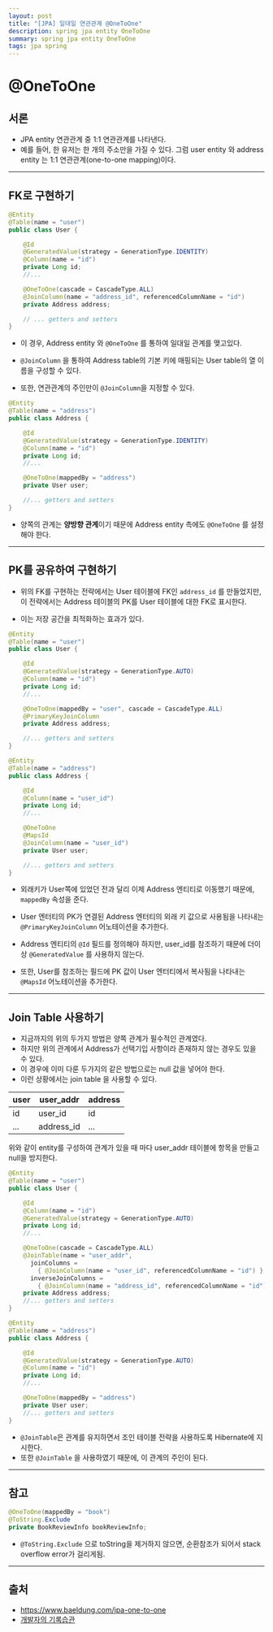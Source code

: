 ```yaml
---
layout: post
title: "[JPA] 일대일 연관관계 @OneToOne"
description: spring jpa entity OneToOne
summary: spring jpa entity OneToOne
tags: jpa spring
---
```


# @OneToOne


## 서론

- JPA entity 연관관계 중 1:1 연관관계를 나타낸다.
- 예를 들어, 한 유저는 한 개의 주소만을 가질 수 있다. 그럼 user entity 와 address entity 는 1:1 연관관계(one-to-one mapping)이다.

---

## FK로 구현하기

```java
@Entity
@Table(name = "user")
public class User {

    @Id
    @GeneratedValue(strategy = GenerationType.IDENTITY)
    @Column(name = "id")
    private Long id;
    //... 

    @OneToOne(cascade = CascadeType.ALL)
    @JoinColumn(name = "address_id", referencedColumnName = "id")
    private Address address;

    // ... getters and setters
}
```

- 이 경우, Address entity 와 `@OneToOne` 를 통하여 일대일 관계를 맺고있다.

- `@JoinColumn` 을 통하여 Address table의 기본 키에 매핑되는 User table의 열 이름을 구성할 수 있다.

- 또한, 연관관계의 주인만이 `@JoinColumn`을 지정할 수 있다.

```java
@Entity
@Table(name = "address")
public class Address {

    @Id
    @GeneratedValue(strategy = GenerationType.IDENTITY)
    @Column(name = "id")
    private Long id;
    //...

    @OneToOne(mappedBy = "address")
    private User user;

    //... getters and setters
}
```

- 양쪽의 관계는 **양방향 관계**이기 때문에 Address entity 측에도 `@OneToOne` 를 설정해야 한다.

---

## PK를 공유하여 구현하기

- 위의 FK를 구현하는 전략에서는 User 테이블에 FK인 `address_id` 를 만들었지만, 
이 전략에서는 Address 테이블의 PK를 User 테이블에 대한 FK로 표시한다.

- 이는 저장 공간을 최적화하는 효과가 있다.

```java
@Entity
@Table(name = "user")
public class User {

    @Id
    @GeneratedValue(strategy = GenerationType.AUTO)
    @Column(name = "id")
    private Long id;
    //...

    @OneToOne(mappedBy = "user", cascade = CascadeType.ALL)
    @PrimaryKeyJoinColumn
    private Address address;

    //... getters and setters
}
```
```java
@Entity
@Table(name = "address")
public class Address {

    @Id
    @Column(name = "user_id")
    private Long id;
    //...

    @OneToOne
    @MapsId
    @JoinColumn(name = "user_id")
    private User user;

    //... getters and setters
}
```

- 외래키가 User쪽에 있었던 전과 달리 이제 Address 엔티티로 이동했기 때문에, `mappedBy` 속성을 준다.

- User 엔터티의 PK가 연결된 Address 엔터티의 외래 키 값으로 사용됨을 나타내는 `@PrimaryKeyJoinColumn` 어노테이션을 추가한다.

- Address 엔티티의 `@Id` 필드를 정의해야 하지만, user_id를 참조하기 때문에 더이상 `@GeneratedValue` 를 사용하지 않는다.

- 또한, User를 참조하는 필드에 PK 값이 User 엔터티에서 복사됨을 나타내는 `@MapsId` 어노테이션을 추가한다.

---

## Join Table 사용하기

- 지금까지의 위의 두가지 방법은 양쪽 관계가 필수적인 관계였다.
- 하지만 위의 관계에서 Address가 선택기입 사항이라 존재하지 않는 경우도 있을 수 있다.
- 이 경우에 이미 다룬 두가지의 같은 방법으로는 null 값을 넣어야 한다.
- 이런 상황에서는 join table 을 사용할 수 있다.

user | user_addr  | address
| -  | -          | -
id   | user_id    | id
...  | address_id | ...


위와 같이 entity를 구성하여 관계가 있을 때 마다 user_addr 테이블에 항목을 만들고 null을 방지한다.

```java
@Entity
@Table(name = "user")
public class User {

    @Id
    @Column(name = "id")
    @GeneratedValue(strategy = GenerationType.AUTO)
    private Long id;
    //...

    @OneToOne(cascade = CascadeType.ALL)
    @JoinTable(name = "user_addr", 
      joinColumns = 
        { @JoinColumn(name = "user_id", referencedColumnName = "id") },
      inverseJoinColumns = 
        { @JoinColumn(name = "address_id", referencedColumnName = "id") })
    private Address address;
    //... getters and setters
}
```
```java
@Entity
@Table(name = "address")
public class Address {

    @Id
    @GeneratedValue(strategy = GenerationType.AUTO)
    @Column(name = "id")
    private Long id;
    //...

    @OneToOne(mappedBy = "address")
    private User user;
    //... getters and setters
}
```

- `@JoinTable`은 관계를 유지하면서 조인 테이블 전략을 사용하도록 Hibernate에 지시한다.
- 또한 `@JoinTable` 을 사용하였기 때문에, 이 관계의 주인이 된다.



---

## 참고

```java
@OneToOne(mappedBy = "book")
@ToString.Exclude 
private BookReviewInfo bookReviewInfo;
```

- `@ToString.Exclude` 으로 toString을 제거하지 않으면, 순환참조가 되어서 stack overflow error가 걸리게됨.

---

## 출처

- https://www.baeldung.com/jpa-one-to-one
- [개발자의 기록습관](https://ict-nroo.tistory.com/126)